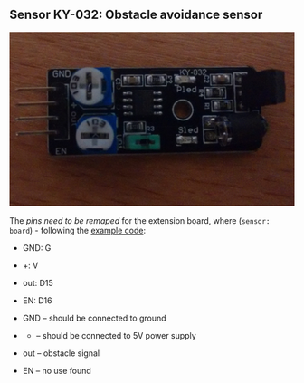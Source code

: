 ## Sensor KY-032: Obstacle avoidance sensor

![ky032](images/ky032.jpg)

The *pins need to be remaped* for the extension board, where (`sensor: board`) - following the [example code](obstacle.py):
* GND:	G
* +:	V
* out:	D15
* EN:	D16

* GND – should be connected to ground
* + – should be connected to 5V power supply
* out – obstacle signal
* EN – no use found
